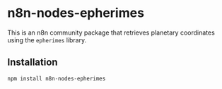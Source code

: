 # n8n-nodes-epherimes

This is an n8n community package that retrieves planetary coordinates using the `epherimes` library.

## Installation

```sh
npm install n8n-nodes-epherimes
